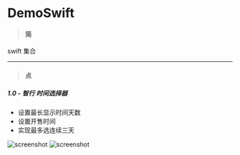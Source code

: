 # DemoSwift

>#### **简**

swift 集合

-------

>#### **点**

##### **1.0 - 智行 时间选择器** 

* 设置最长显示时间天数
* 设置开售时间
* 实现最多选连续三天

![screenshot](http://r.photo.store.qq.com/psb?/V12RuddS4X20zt/3IUFZYXA1bHSpelApAnSDde9pdOXvhZOWk3iHOyRoCM!/r/dEABAAAAAAAA) ![screenshot](http://r.photo.store.qq.com/psb?/V12RuddS4X20zt/SJQf.F6B5hedQl8ir97QKOkPfqk.2XChwCLzkwlHXU0!/r/dF4BAAAAAAAA)